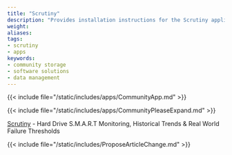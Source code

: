 ```yaml
---
title: "Scrutiny"
description: "Provides installation instructions for the Scrutiny application in TrueNAS."
weight: 
aliases:
tags:
- scrutiny
- apps
keywords:
- community storage
- software solutions
- data management
---
```


{{< include file="/static/includes/apps/CommunityApp.md" >}}

{{< include file="/static/includes/apps/CommunityPleaseExpand.md" >}}

<a href="https://github.com/AnalogJ/scrutiny">Scrutiny</a> - Hard Drive S.M.A.R.T Monitoring, Historical Trends &amp; Real World Failure Thresholds

{{< include file="/static/includes/ProposeArticleChange.md" >}}
